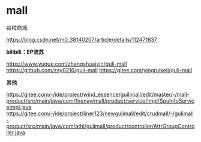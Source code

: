 # mall
谷粒商城

https://blog.csdn.net/m0_38140207/article/details/112471837

**bilibili：EP流苏**

https://www.yuque.com/zhangshuaiyin/guli-mall
https://github.com/zsy0216/guli-mall
https://gitee.com/yingruikeji/guli-mall



**其他**

https://gitee.com/-/ide/project/wind_essence/guilimall/edit/master/-/mall-product/src/main/java/com/firenay/mall/product/service/impl/SpuInfoServiceImpl.java
https://gitee.com/-/ide/project/liner123/newgulimall/edit/crudmall/-/gulimall-product/src/main/java/com/athl/gulimall/product/controller/AttrGroupController.java


